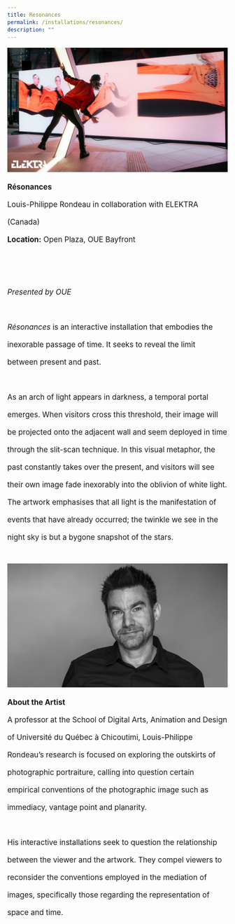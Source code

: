 ```yaml
---
title: Resonances
permalink: /installations/resonances/
description: ""
---
```

<p style="font-size:17px; line-height:40px">
<img src="/images/Installations/re¦çsonances.jpg">
<b>Résonances</b><br>
Louis-Philippe Rondeau in collaboration with ELEKTRA (Canada)<br>
<b>Location:</b> Open Plaza, OUE Bayfront<br><br><br>
<i> Presented by OUE</i><br><br>
<i>Résonances</i> is an interactive installation that embodies the inexorable passage of time. It seeks to reveal the limit between present and past.
<br><br>
As an arch of light appears in darkness, a temporal portal emerges. When visitors cross this threshold, their image will be projected onto the adjacent wall and seem deployed in time through the slit-scan technique. In this visual metaphor, the past constantly takes over the present, and visitors will see their own image fade inexorably into the oblivion of white light. The artwork emphasises that all light is the manifestation of events that have already occurred; the twinkle we see in the night sky is but a bygone snapshot of the stars.<br><br>
<img src="/images/Installations/2nd%20release/lprondeau_16x9%20-%20souha%20kasbi.jpeg">
<b>About the Artist</b><br>
A professor at the School of Digital Arts, Animation and Design of Université du Québec à Chicoutimi, Louis-Philippe Rondeau’s research is focused on exploring the outskirts of photographic portraiture, calling into question certain empirical conventions of the photographic image such as immediacy, vantage point and planarity.
<br><br>
His interactive installations seek to question the relationship between the viewer and the artwork. They compel viewers to reconsider the conventions employed in the mediation of images, specifically those regarding the representation of space and time.
</p>
<br>